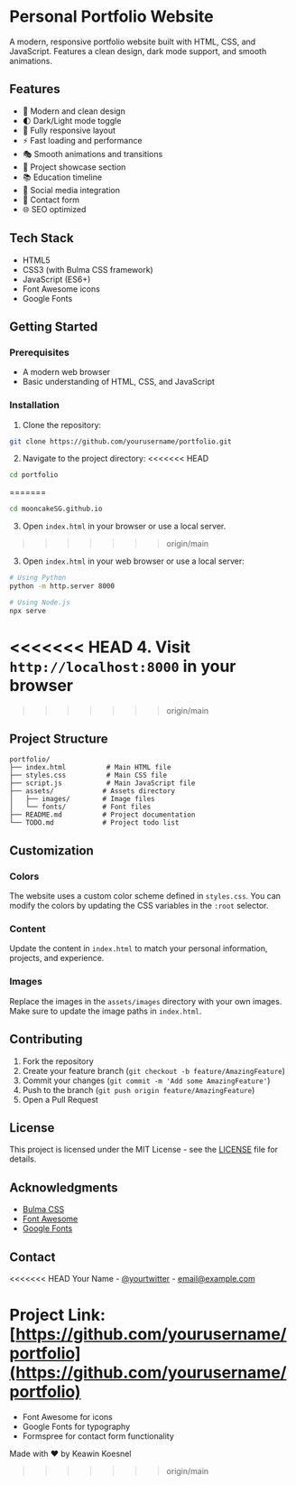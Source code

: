 # Personal Portfolio Website

A modern, responsive portfolio website built with HTML, CSS, and JavaScript. Features a clean design, dark mode support, and smooth animations.

## Features

- 🎨 Modern and clean design
- 🌓 Dark/Light mode toggle
- 📱 Fully responsive layout
- ⚡ Fast loading and performance
- 🎭 Smooth animations and transitions
- 📝 Project showcase section
- 📚 Education timeline
- 🔗 Social media integration
- 📧 Contact form
- 🌐 SEO optimized

## Tech Stack

- HTML5
- CSS3 (with Bulma CSS framework)
- JavaScript (ES6+)
- Font Awesome icons
- Google Fonts

## Getting Started

### Prerequisites

- A modern web browser
- Basic understanding of HTML, CSS, and JavaScript

### Installation

1. Clone the repository:
```bash
git clone https://github.com/yourusername/portfolio.git
```

2. Navigate to the project directory:
<<<<<<< HEAD
```bash
cd portfolio
```
=======
   ```bash
   cd mooncakeSG.github.io
   ```

3. Open `index.html` in your browser or use a local server.

>>>>>>> origin/main

3. Open `index.html` in your web browser or use a local server:
```bash
# Using Python
python -m http.server 8000

# Using Node.js
npx serve
```

<<<<<<< HEAD
4. Visit `http://localhost:8000` in your browser
=======
>>>>>>> origin/main

## Project Structure

```
portfolio/
├── index.html          # Main HTML file
├── styles.css          # Main CSS file
├── script.js           # Main JavaScript file
├── assets/            # Assets directory
│   ├── images/        # Image files
│   └── fonts/         # Font files
├── README.md          # Project documentation
└── TODO.md            # Project todo list
```

## Customization

### Colors
The website uses a custom color scheme defined in `styles.css`. You can modify the colors by updating the CSS variables in the `:root` selector.

### Content
Update the content in `index.html` to match your personal information, projects, and experience.

### Images
Replace the images in the `assets/images` directory with your own images. Make sure to update the image paths in `index.html`.

## Contributing

1. Fork the repository
2. Create your feature branch (`git checkout -b feature/AmazingFeature`)
3. Commit your changes (`git commit -m 'Add some AmazingFeature'`)
4. Push to the branch (`git push origin feature/AmazingFeature`)
5. Open a Pull Request

## License

This project is licensed under the MIT License - see the [LICENSE](LICENSE) file for details.

## Acknowledgments

- [Bulma CSS](https://bulma.io/)
- [Font Awesome](https://fontawesome.com/)
- [Google Fonts](https://fonts.google.com/)

## Contact

<<<<<<< HEAD
Your Name - [@yourtwitter](https://twitter.com/yourtwitter) - email@example.com

Project Link: [https://github.com/yourusername/portfolio](https://github.com/yourusername/portfolio)
=======
- Font Awesome for icons
- Google Fonts for typography
- Formspree for contact form functionality


Made with ❤️ by Keawin Koesnel
>>>>>>> origin/main
